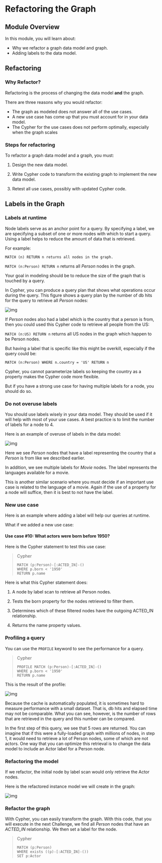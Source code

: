 # Refactoring the Graph

## Module Overview

In this module, you will learn about:

- Why we refactor a graph data model and graph.
- Adding labels to the data model.

## Refactoring

### Why Refactor?

Refactoring is the process of changing the data model **and** the graph.

There are three reasons why you would refactor:

- The graph as modeled does not answer all of the use cases.
- A new use case has come up that you must account for in your data model.
- The Cypher for the use cases does not perform optimally, especially when the graph scales

### Steps for refactoring

To refactor a graph data model and a graph, you must:

1. Design the new data model.

2. Write Cypher code to transform the existing graph to implement the new data model.

3. Retest all use cases, possibly with updated Cypher code.

## Labels in the Graph

### Labels at runtime

Node labels serve as an anchor point for a query. By specifying a label, we are specifying a subset of one or more nodes with which to start a query. Using a label helps to reduce the amount of data that is retrieved.

For example:

`MATCH (n) RETURN n returns all nodes in the graph.`

`MATCH (n:Person) RETURN n` returns all _Person_ nodes in the graph.

Your goal in modeling should be to reduce the size of the graph that is touched by a query.

In Cypher, you can produce a query plan that shows what operations occur during the query. This figure shows a query plan by the number of db hits for the query to retrieve all _Person_ nodes:

![img](./img/1.png)

If _Person_ nodes also had a label which is the country that a person is from, then you could used this Cypher code to retrieve all people from the US:

`MATCH (n:US) RETURN n` returns all US nodes in the graph which happen to be Person nodes.

But having a label that is specific like this might be overkill, especially if the query could be:

`MATCH (n:Person) WHERE n.country = 'US' RETURN n`

Cypher, you cannot parameterize labels so keeping the country as a property makes the Cypher code more flexible.

But if you have a strong use case for having multiple labels for a node, you should do so.

### Do not overuse labels

You should use labels wisely in your data model. They should be used if it will help with most of your use cases. A best practice is to limit the number of labels for a node to 4.

Here is an example of overuse of labels in the data model:

![img](./img/2.png)

Here we see _Person_ nodes that have a label representing the country that a _Person_ is from like we described earlier.

In addition, we see multiple labels for _Movie_ nodes. The label represents the languages available for a movie.

This is another similar scenario where you must decide if an important use case is related to the language of a movie. Again if the use of a property for a node will suffice, then it is best to not have the label.

### New use case

Here is an example where adding a label will help our queries at runtime.

What if we added a new use case:

#### Use case #10: What actors were born before 1950?

Here is the Cypher statement to test this use case:

> Cypher
>
> ```cypher
> MATCH (p:Person)-[:ACTED_IN]-()
> WHERE p.born < '1950'
> RETURN p.name
> ```

Here is what this Cypher statement does:

1. A node by label scan to retrieve all Person nodes.

2. Tests the born property for the nodes retrieved to filter them.

3. Determines which of these filtered nodes have the outgoing ACTED_IN relationship.

4. Returns the name property values.

### Profiling a query

You can use the `PROFILE` keyword to see the performance for a query.

> Cypher
>
> ```cypher
> PROFILE MATCH (p:Person)-[:ACTED_IN]-()
> WHERE p.born < '1950'
> RETURN p.name
> ```

This is the result of the profile:

![img](./img/3.png)

Because the cache is automatically populated, it is sometimes hard to measure performance with a small dataset. That is, db hits and elapsed time may not be comparable. What you can see, however, is the number of rows that are retrieved in the query and this number can be compared.

In the first step of this query, we see that 5 rows are returned. You can imagine that if this were a fully-loaded graph with millions of nodes, in step 1, it would need to retrieve a lot of Person nodes, some of which are not actors. One way that you can optimize this retrieval is to change the data model to include an Actor label for a Person node.

### Refactoring the model

If we refactor, the initial node by label scan would only retrieve the Actor nodes.

Here is the refactored instance model we will create in the graph:

![img](./img/4.png)

### Refactor the graph

With Cypher, you can easily transform the graph. With this code, that you will execute in the next Challenge, we find all _Person_ nodes that have an _ACTED_IN_ relationship. We then set a label for the node.

> Cypher
>
> ```cypher
> MATCH (p:Person)
> WHERE exists ((p)-[:ACTED_IN]-())
> SET p:Actor
> ```
